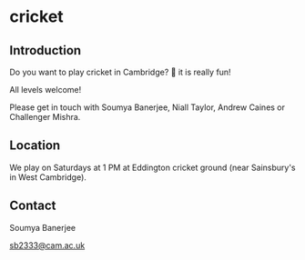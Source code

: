# cricket

## Introduction


Do you want to play cricket in Cambridge? 🏏 it is really fun!

All levels welcome!

Please get in touch with Soumya Banerjee, Niall Taylor, Andrew Caines or Challenger Mishra.


## Location

We play on Saturdays at 1 PM at Eddington cricket ground (near Sainsbury's in West Cambridge).

## Contact

Soumya Banerjee

sb2333@cam.ac.uk
